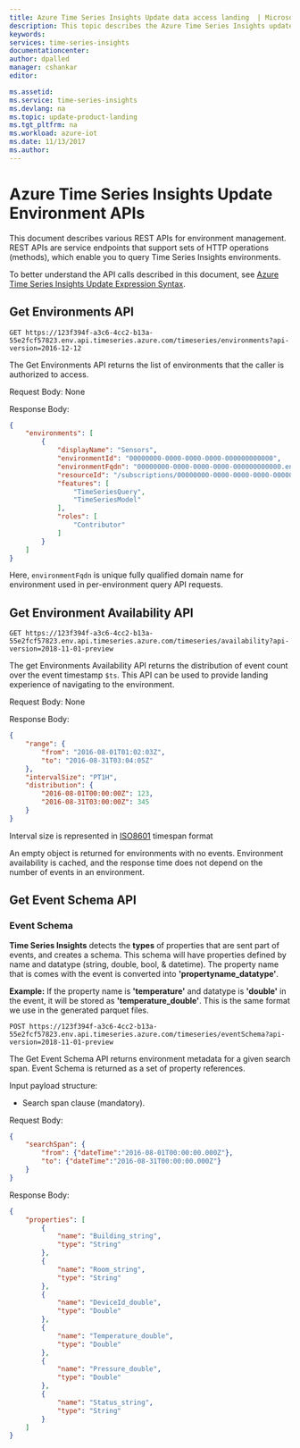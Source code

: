 ```yaml
---
title: Azure Time Series Insights Update data access landing  | Microsoft Docs
description: This topic describes the Azure Time Series Insights update data access
keywords:
services: time-series-insights
documentationcenter:
author: dpalled
manager: cshankar
editor: 

ms.assetid:
ms.service: time-series-insights
ms.devlang: na
ms.topic: update-product-landing
ms.tgt_pltfrm: na
ms.workload: azure-iot
ms.date: 11/13/2017
ms.author: 
---
```

# Azure Time Series Insights Update Environment APIs

This document describes various REST APIs for environment management. REST APIs are service endpoints that support sets of HTTP operations (methods), which enable you to query Time Series Insights environments. 

To better understand the API calls described in this document, see [Azure Time Series Insights Update Expression Syntax](https://docs.microsoft.com/rest/api/time-series-insights/time-series-insights-reference-update-tsx).

## Get Environments API

`GET https://123f394f-a3c6-4cc2-b13a-55e2fcf57823.env.api.timeseries.azure.com/timeseries/environments?api-version=2016-12-12`

The Get Environments API returns the list of environments that the caller is authorized to access.

Request Body: None

Response Body:
```json
{
    "environments": [
        {
            "displayName": "Sensors",
            "environmentId": "00000000-0000-0000-0000-000000000000",
            "environmentFqdn": "00000000-0000-0000-0000-000000000000.env.timeseries.azure.com",
            "resourceId": "/subscriptions/00000000-0000-0000-0000-000000000000/resourceGroups/RdxProdAssetsEastUs/providers/Microsoft.TimeSeriesInsights/environments/Sensors",
            "features": [
                "TimeSeriesQuery",
                "TimeSeriesModel"
            ],
            "roles": [
                "Contributor"
            ]
        }
    ]
}
```

Here, `environmentFqdn` is unique fully qualified domain name for environment used in per-environment query API requests.

## Get Environment Availability API

`GET https://123f394f-a3c6-4cc2-b13a-55e2fcf57823.env.api.timeseries.azure.com/timeseries/availability?api-version=2018-11-01-preview`

The get Environments Availability API returns the distribution of event count over the event timestamp `$ts`. This API can be used to provide landing experience of navigating to the environment.

Request Body: None

Response Body:
```json
{
    "range": {
        "from": "2016-08-01T01:02:03Z",
        "to": "2016-08-31T03:04:05Z"
    },
    "intervalSize": "PT1H",
    "distribution": {
        "2016-08-01T00:00:00Z": 123,
        "2016-08-31T03:00:00Z": 345
    }
}
```
Interval size is represented in [ISO8601](https://en.wikipedia.org/wiki/ISO_8601#Durations) timespan format

An empty object is returned for environments with no events. Environment availability is cached, and the response time does not depend on the number of events in an environment.

## Get Event Schema API

### **Event Schema**
**Time Series Insights** detects the **types** of properties that are sent part of events, and creates a schema. This schema will have properties defined by name and datatype (string, double, bool, & datetime). The property name that is comes with the event is converted into **'propertyname_datatype'**.

**Example:** If the property name is **'temperature'** and datatype is **'double'** in the event, it will be stored as **'temperature_double'**. This is the same format we use in the generated parquet files.

`POST https://123f394f-a3c6-4cc2-b13a-55e2fcf57823.env.api.timeseries.azure.com/timeseries/eventSchema?api-version=2018-11-01-preview`


The Get Event Schema API returns environment metadata for a given search span. Event Schema is returned as a set of property references.

Input payload structure:
* Search span clause (mandatory).

Request Body:
```json
{
    "searchSpan": {
        "from": {"dateTime":"2016-08-01T00:00:00.000Z"},
        "to": {"dateTime":"2016-08-31T00:00:00.000Z"}
    }
}
```

Response Body:
```json
{
    "properties": [
        {
    		"name": "Building_string",
    		"type": "String"
    	},
    	{
    		"name": "Room_string",
    		"type": "String"
    	},
    	{
    		"name": "DeviceId_double",
    		"type": "Double"
    	},
    	{
    		"name": "Temperature_double",
    		"type": "Double"
    	},
    	{
    		"name": "Pressure_double",
    		"type": "Double"
    	},
    	{
    		"name": "Status_string",
    		"type": "String"
    	}
    ]
}
```